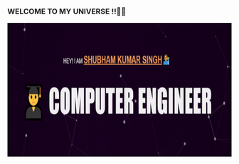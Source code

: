 ### WELCOME TO MY UNIVERSE !!👋👦
<!DOCTYPE html>
<html>
<body>
  <div target="_blank">
    <a href= "https://shubhamsingh.ml/"><img src="lgadaal.gif"  width="1000" height="300"></a></div>
</body>
</html>
